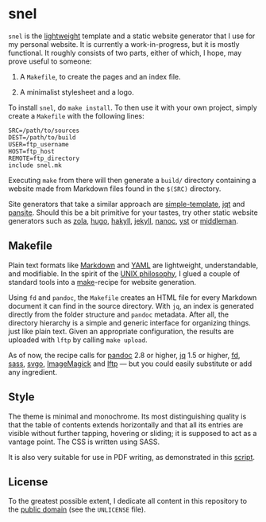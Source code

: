 snel
==============================================================================

`snel` is the [lightweight](http://idlewords.com/talks/website_obesity.htm) 
template and a static website generator that I use for my personal website. It 
is currently a work-in-progress, but it is mostly functional. It roughly 
consists of two parts, either of which, I hope, may prove useful to someone:

1.  A `Makefile`, to create the pages and an index file.

2.  A minimalist stylesheet and a logo.

To install `snel`, do `make install`. To then use it with your own project, 
simply create a `Makefile` with the following lines:

    SRC=/path/to/sources
    DEST=/path/to/build
    USER=ftp_username
    HOST=ftp_host
    REMOTE=ftp_directory
    include snel.mk

Executing `make` from there will then generate a `build/` directory containing 
a website made from Markdown files found in the `$(SRC)` directory. 

Site generators that take a similar approach are 
[simple-template](https://github.com/simple-template/pandoc), 
[jqt](https://fadado.github.io/jqt/) and 
[pansite](https://github.com/wcaleb/website). Should this be a bit primitive 
for your tastes, try other static website generators such as 
[zola](https://www.getzola.org/), [hugo](http://gohugo.io/), 
[hakyll](https://jaspervdj.be/hakyll/about.html),
[jekyll](http://jekyllrb.com/), [nanoc](https://nanoc.ws/), 
[yst](https://github.com/jgm/yst) or [middleman](https://middlemanapp.com/). 



Makefile
------------------------------------------------------------------------------

Plain text formats like [Markdown](http://commonmark.org/help/) and 
[YAML](http://www.yaml.org/spec/) are lightweight, understandable, and 
modifiable. In the spirit of the [UNIX 
philosophy](https://en.wikipedia.org/wiki/Unix_philosophy), I glued a couple 
of standard tools into a [make](https://www.gnu.org/software/make)-recipe for 
website generation.

Using `fd` and `pandoc`, the `Makefile` creates an HTML file for every 
Markdown document it can find in the source directory. With `jq`, an index is 
generated directly from the folder structure and `pandoc` metadata. After all, 
the directory hierarchy is a simple and generic interface for organizing 
things. just like plain text. Given an appropriate configuration, the results 
are uploaded with `lftp` by calling `make upload`.

As of now, the recipe calls for [pandoc](http://pandoc.org/) 2.8 or higher, 
[jq](https://stedolan.github.io/jq/) 1.5 or higher,
[fd](https://github.com/sharkdp/fd),
[sass](http://sass-lang.com/),
[svgo](https://github.com/svg/svgo),
[ImageMagick](http://www.imagemagick.org/) and
[lftp](http://lftp.yar.ru/) — but you could easily substitute or add any 
ingredient.



Style
------------------------------------------------------------------------------

The theme is minimal and monochrome. Its most distinguishing quality is that 
the table of contents extends horizontally and that all its entries are 
visible without further tapping, hovering or sliding; it is supposed to act as 
a vantage point. The CSS is written using SASS.

It is also very suitable for use in PDF writing, as demonstrated in this 
[script](https://github.com/slakkenhuis/scripts/blob/master/printer).



License
------------------------------------------------------------------------------

To the greatest possible extent, I dedicate all content in this
repository to the [public domain](https://unlicense.org/) (see the
`UNLICENSE` file).

